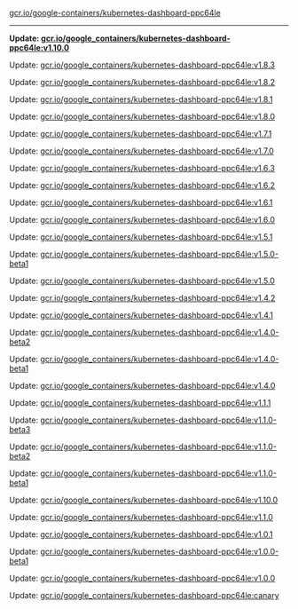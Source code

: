 [gcr.io/google-containers/kubernetes-dashboard-ppc64le](https://hub.docker.com/r/cruse/kubernetes-dashboard-ppc64le/tags/) 

----
**Update: [gcr.io/google_containers/kubernetes-dashboard-ppc64le:v1.10.0](https://hub.docker.com/r/cruse/kubernetes-dashboard-ppc64le/tags/)**

Update: [gcr.io/google_containers/kubernetes-dashboard-ppc64le:v1.8.3](https://hub.docker.com/r/cruse/kubernetes-dashboard-ppc64le/tags/)

Update: [gcr.io/google_containers/kubernetes-dashboard-ppc64le:v1.8.2](https://hub.docker.com/r/cruse/kubernetes-dashboard-ppc64le/tags/)

Update: [gcr.io/google_containers/kubernetes-dashboard-ppc64le:v1.8.1](https://hub.docker.com/r/cruse/kubernetes-dashboard-ppc64le/tags/)

Update: [gcr.io/google_containers/kubernetes-dashboard-ppc64le:v1.8.0](https://hub.docker.com/r/cruse/kubernetes-dashboard-ppc64le/tags/)

Update: [gcr.io/google_containers/kubernetes-dashboard-ppc64le:v1.7.1](https://hub.docker.com/r/cruse/kubernetes-dashboard-ppc64le/tags/)

Update: [gcr.io/google_containers/kubernetes-dashboard-ppc64le:v1.7.0](https://hub.docker.com/r/cruse/kubernetes-dashboard-ppc64le/tags/)

Update: [gcr.io/google_containers/kubernetes-dashboard-ppc64le:v1.6.3](https://hub.docker.com/r/cruse/kubernetes-dashboard-ppc64le/tags/)

Update: [gcr.io/google_containers/kubernetes-dashboard-ppc64le:v1.6.2](https://hub.docker.com/r/cruse/kubernetes-dashboard-ppc64le/tags/)

Update: [gcr.io/google_containers/kubernetes-dashboard-ppc64le:v1.6.1](https://hub.docker.com/r/cruse/kubernetes-dashboard-ppc64le/tags/)

Update: [gcr.io/google_containers/kubernetes-dashboard-ppc64le:v1.6.0](https://hub.docker.com/r/cruse/kubernetes-dashboard-ppc64le/tags/)

Update: [gcr.io/google_containers/kubernetes-dashboard-ppc64le:v1.5.1](https://hub.docker.com/r/cruse/kubernetes-dashboard-ppc64le/tags/)

Update: [gcr.io/google_containers/kubernetes-dashboard-ppc64le:v1.5.0-beta1](https://hub.docker.com/r/cruse/kubernetes-dashboard-ppc64le/tags/)

Update: [gcr.io/google_containers/kubernetes-dashboard-ppc64le:v1.5.0](https://hub.docker.com/r/cruse/kubernetes-dashboard-ppc64le/tags/)

Update: [gcr.io/google_containers/kubernetes-dashboard-ppc64le:v1.4.2](https://hub.docker.com/r/cruse/kubernetes-dashboard-ppc64le/tags/)

Update: [gcr.io/google_containers/kubernetes-dashboard-ppc64le:v1.4.1](https://hub.docker.com/r/cruse/kubernetes-dashboard-ppc64le/tags/)

Update: [gcr.io/google_containers/kubernetes-dashboard-ppc64le:v1.4.0-beta2](https://hub.docker.com/r/cruse/kubernetes-dashboard-ppc64le/tags/)

Update: [gcr.io/google_containers/kubernetes-dashboard-ppc64le:v1.4.0-beta1](https://hub.docker.com/r/cruse/kubernetes-dashboard-ppc64le/tags/)

Update: [gcr.io/google_containers/kubernetes-dashboard-ppc64le:v1.4.0](https://hub.docker.com/r/cruse/kubernetes-dashboard-ppc64le/tags/)

Update: [gcr.io/google_containers/kubernetes-dashboard-ppc64le:v1.1.1](https://hub.docker.com/r/cruse/kubernetes-dashboard-ppc64le/tags/)

Update: [gcr.io/google_containers/kubernetes-dashboard-ppc64le:v1.1.0-beta3](https://hub.docker.com/r/cruse/kubernetes-dashboard-ppc64le/tags/)

Update: [gcr.io/google_containers/kubernetes-dashboard-ppc64le:v1.1.0-beta2](https://hub.docker.com/r/cruse/kubernetes-dashboard-ppc64le/tags/)

Update: [gcr.io/google_containers/kubernetes-dashboard-ppc64le:v1.1.0-beta1](https://hub.docker.com/r/cruse/kubernetes-dashboard-ppc64le/tags/)

Update: [gcr.io/google_containers/kubernetes-dashboard-ppc64le:v1.10.0](https://hub.docker.com/r/cruse/kubernetes-dashboard-ppc64le/tags/)

Update: [gcr.io/google_containers/kubernetes-dashboard-ppc64le:v1.1.0](https://hub.docker.com/r/cruse/kubernetes-dashboard-ppc64le/tags/)

Update: [gcr.io/google_containers/kubernetes-dashboard-ppc64le:v1.0.1](https://hub.docker.com/r/cruse/kubernetes-dashboard-ppc64le/tags/)

Update: [gcr.io/google_containers/kubernetes-dashboard-ppc64le:v1.0.0-beta1](https://hub.docker.com/r/cruse/kubernetes-dashboard-ppc64le/tags/)

Update: [gcr.io/google_containers/kubernetes-dashboard-ppc64le:v1.0.0](https://hub.docker.com/r/cruse/kubernetes-dashboard-ppc64le/tags/)

Update: [gcr.io/google_containers/kubernetes-dashboard-ppc64le:canary](https://hub.docker.com/r/cruse/kubernetes-dashboard-ppc64le/tags/)

